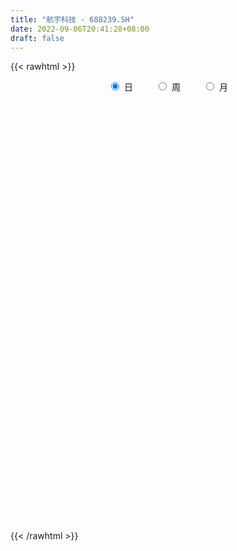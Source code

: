 ```yaml
---
title: "航宇科技 - 688239.SH"
date: 2022-09-06T20:41:28+08:00
draft: false
---
```

{{< rawhtml >}}
    <div style="text-align: center">
        <label style="padding: 1rem;"><input style="margin-right: .5rem" type="radio" name="period" value="D" checked onclick="period_change(this)">日</label>
        <label style="padding: 1rem;"><input style="margin-right: .5rem" type="radio" name="period" value="W" onclick="period_change(this)">周</label>
        <label style="padding: 1rem;"><input style="margin-right: .5rem" type="radio" name="period" value="M" onclick="period_change(this)">月</label>
    </div>
    <div id="chart" style="height: 700px;"></div> 
    <script type="text/javascript">
        const D_v = [213813.64,150764.4,100109.25,108144.24,83702.18,77844.59,66508.18,84889.92,49410.33,73809.04,59466.84,40647.54,50588.86,40719.97,82890.16,109462.05,91953.3,75910.42,60853.58,80271.23,59455.98,43164.04,48890.62,68662.58,50873.63,37056.74,56876.5,35365.14,23236.65,30336.17,29830.43,33379.44,33514.57,38963.7,31072.68,46666.09,48815.71,25739.93,54346.76,31798.15,37716.91,24187.17,28831.17,18415.37,21918.4,18574.52,20939.65,31475.96,40368.03,28856.61,32008.1,20261.57,21372.82,23424.08,24514.43,16641.14,16700.03,14015.81,13739.81,12977.21,11029.11,7751.31,9557.69,16608.38,13678.14,10137.88,22504.4,10770.61,16018.11,8892.22,15636.01,10891.5,21052.98,23162.22,40087.6,20070.44,22065.41,33155.48,20861.14,23559.13,16338.25,14380.92,19859.39,12015.52,15654.81,12573.53,30042.79,26295.26,39916.33,21675.48,22942.32,27197.21,21717.95,19286.84,14118.14,16101.74,13959.33,10889.96,13795.22,19660.64,11351.74,9161.56,9879.26,19138.87,22598.37,9723.78,9631.95,14580.3,8721.64,8115.4,5170.09,11924.37,9549.78,10508.34,13399.93,6226.66,6049.96,11910.7,15290.75,8805.4,6123.71,15185.38,10366.45,11609.38,30930.4,11344.7,6254.58,7110.25,13408.1,8162.14,7263.58,8814.61,3860.38,3310.23,5550.7,7691.1,12795.06,3087.18,7354.81,5384.82,9339.03,11512.46,6480.0,7137.94,7391.51,5734.94,5546.51,4458.02,6201.36,3671.13,4985.66,5094.34,3223.34,4944.13,8763.62,11060.61,6367.32,6355.91,13166.94,6156.34,8903.18,10960.34,17880.05,16324.55,9239.88,6444.75,5986.19,12544.04,7473.1,20019.78,14904.92,8016.53,10825.39,5720.75,15563.25,17079.95,9964.99,10812.59,9820.05,6349.11,9312.61,4359.8,6520.66,3431.47,4230.8,5780.13,6566.22,6308.0,3923.84,5894.98,5922.6,2878.86,3537.41,7168.55,5993.0,9496.0,11274.2,10589.29,7204.72,13893.54,15859.11,19265.88,7834.02,10443.12,5886.87,6822.34,4483.75,8233.06,8038.1,10088.2,13530.25,9496.76,9173.19,11623.82,6825.92,13868.4,7128.17,8019.27,7291.28,13872.75,9652.09,13509.4,7924.47,16154.65,5300.47,25337.79,19172.4,16220.14,11300.4,11073.37,9465.93,13977.7,9110.05,6317.03,20602.77,23996.07,21295.96,12227.15,12704.47,11567.24,7253.57,12458.88,89947.84,40715.19,45614.2,20442.46,20005.75,16130.2,18060.93,20139.26,19947.68,12368.18,24188.01,33666.55,20714.29,24555.86,17877.03,17946.86,14785.28,118473.83,47255.71,45844.23,40911.61,52607.12,23561.94,27610.05,43752.52,38285.5,29498.2,19946.94,28378.76,24823.9,28339.14,26966.36,39138.41,22098.62,24401.58,15363.1,26810.44,18147.05,14174.73,17930.2,17516.02,17415.49,17430.93,8812.75,9978.3,13454.48]
const D_histogram = [0.0,0.119977208,0.1579812631,0.5155871609,0.7849195177,0.9121782848,1.1554270984,0.8254727507,0.5524360278,0.3842876364,0.4046917612,0.3077123085,0.1517524142,-0.0722742522,0.3277139537,0.7524922388,1.1369169716,1.2518581427,1.3989737081,0.9803578243,0.8701445821,0.5658241864,0.4729546801,0.6912693073,0.7878360848,0.6467970945,0.4099757988,0.1386400417,-0.1359535946,-0.316198079,-0.3920372346,-0.5386050438,-0.830359668,-0.7447368747,-0.7502042184,-0.4221190482,-0.1705168376,-0.0453856194,0.3648005154,0.4475815687,0.5444299879,0.4957207592,0.1402223301,-0.1033462723,-0.3499094584,-0.5246382233,-0.500397494,-0.747246288,-0.9745049974,-1.2417210205,-1.5375651273,-1.5949379941,-1.5000280006,-1.5901097229,-1.7271674736,-1.5921771607,-1.3941427055,-1.3399339155,-1.3411984615,-1.1552148808,-1.0900043431,-0.8787024661,-0.7610441728,-0.5176128473,-0.4564578153,-0.3713166605,-0.1043652405,0.0892011208,0.2723694911,0.3558348653,0.3748128038,0.402576269,0.2758437429,0.356957614,0.6743226135,0.8190958015,0.7785889273,1.0166941376,1.2008397109,1.1983753969,1.1975990254,1.2456077063,1.1746103064,1.2202434653,1.2048933706,1.0466321971,0.6694145063,0.60716787,0.7206056662,0.5970600867,0.5419682052,0.6309900831,0.5578986633,0.6474101998,0.4906075197,0.2388520067,-0.0138163366,-0.2040022641,-0.197809974,-0.1437102262,-0.2497153971,-0.4422869914,-0.5069824212,-0.4908096514,-0.6483175863,-0.6432983274,-0.67241506,-0.467150705,-0.2459299519,-0.1284907097,-0.0704760313,0.1209959313,0.1452106905,0.0949003647,-0.0526684483,-0.1135804701,-0.2022413817,-0.0747188229,0.0732986745,-0.0756219318,-0.1537896779,-0.0465929013,-0.1171823109,-0.4164907233,-0.6919065809,-0.9018707601,-1.0054183958,-0.9464781376,-1.0227515021,-0.9106868777,-0.754574054,-0.5147752269,-0.3239039142,-0.2501863399,-0.2576598673,-0.2869635988,-0.3775376588,-0.4421939966,-0.4396214718,-0.3780896523,-0.5321323881,-0.5905577732,-0.5795378864,-0.6410341699,-0.4408016742,-0.2334332958,-0.1921131719,-0.1225799875,0.1131569769,0.2336823909,0.3223697576,0.2982875695,0.2698383732,0.1693289282,0.3029524061,0.4371462804,0.5094216444,0.6017554805,0.6564155756,0.632685069,0.4090131402,0.2858803572,0.0809571211,-0.2208324337,-0.5453142856,-0.5811396929,-0.5502627722,-0.3554126692,-0.3709637389,-0.478438875,-0.2794268346,-0.249745567,-0.236563185,-0.2459992079,-0.042642145,0.2273668341,0.2966503515,0.418333474,0.3734361888,0.3890052039,0.2416594384,0.1806173276,0.0360580802,-0.1303778806,-0.2517259581,-0.4221181389,-0.441048189,-0.4715371557,-0.4019370483,-0.3246659893,-0.1431511849,-0.0216356041,-0.0193519531,-0.0925143483,-0.169989936,-0.4371731009,-0.5823441812,-0.3485418088,-0.1892493243,-0.0271413344,0.2961357075,0.6326092888,0.87467272,1.1290326232,1.1984175279,1.2201616464,1.1194180326,1.0671611623,0.9881660613,0.8547338272,0.7081824955,0.5684112123,0.4012686281,0.205034085,0.1056840357,0.1722202609,0.0867705534,0.1196625923,0.208777539,0.2105600146,0.3676291306,0.4215041893,0.3265040427,0.1456185807,-0.0167682253,-0.1360352703,-0.2612804085,-0.4737325143,-0.6501317088,-0.6630166838,-0.6707830686,-0.6338382916,-0.6880623398,-0.73694442,-0.4751022301,-0.1147485732,-0.0673812004,-0.01302419,-0.1338809384,-0.1179632082,-0.1821712056,-0.0764774822,-0.1262059921,-0.1664328552,0.0838578967,0.0906655693,-0.0180483282,-0.0798333683,-0.0921908868,-0.0280379045,0.0826858062,0.0902473952,0.1391223805,0.2990809827,0.4028113588,0.507062824,0.5494987974,0.4724936622,0.4671747253,1.0835512082,1.3113374463,1.426775563,1.5818317182,1.7136100097,1.5781155417,1.6168393036,1.7475574299,1.8817043331,1.8777676592,1.6230270928,1.0535399405,0.5375897762,0.2175870437,-0.2268874391,-0.317128146,-0.5564128351,-0.32072803,-0.2635581232,-0.4361841063,-0.6272882388,-0.7464124461,-0.5476318131,-0.3227782266,-0.7531469583,-0.924084373,-1.093017783,-1.2295646687,-1.0327179654]
const D_fast = [0.0,0.14997151,0.2274708809,0.7139735689,1.1795358052,1.5348391435,2.0669447317,1.9433585717,1.8084308557,1.7363543734,1.8579314385,1.8378800629,1.7198582721,1.4777630427,1.9596797371,2.5725810818,3.2412350575,3.6691407644,4.1659997567,3.992473329,4.0997962323,3.9369318832,3.962301047,4.353433001,4.6469587997,4.667619083,4.533291737,4.2966159904,3.9880339553,3.7287399512,3.554891487,3.2736724168,2.7743278757,2.6737664502,2.480748052,2.7033034602,2.9122764613,3.0260612746,3.5274475383,3.7221239838,3.9550799,4.0303008611,3.7098580145,3.440452844,3.1064122933,2.8005239725,2.6996653284,2.2660049624,1.7951200037,1.2174737255,0.5372383368,0.0811309715,-0.1989660352,-0.6865751881,-1.2554248073,-1.5184787846,-1.6689800057,-1.9497546946,-2.286318856,-2.3891389955,-2.5964295436,-2.6048032831,-2.677406033,-2.5633779193,-2.6163373411,-2.6240253515,-2.3831652416,-2.1672986001,-1.916037857,-1.7436137665,-1.630932627,-1.5025250946,-1.560296685,-1.3899434104,-0.9039977575,-0.5544506191,-0.4003102615,0.0919684833,0.5763239843,0.8734535195,1.1720769044,1.5314875119,1.7541426885,2.1048367137,2.3907099617,2.4941068374,2.2842427732,2.3737881044,2.6673773171,2.6930967594,2.7734969291,3.0202663279,3.0866495739,3.3380136603,3.3038628602,3.1118203488,2.8556979214,2.6145114279,2.5712512244,2.5894234157,2.4209893956,2.1178460534,1.9264050183,1.8198753752,1.5002880437,1.3444827208,1.1472622232,1.2357389019,1.3954771671,1.4807937318,1.5211894025,1.7429103478,1.8034277796,1.776842545,1.6161066199,1.5267994806,1.3875782236,1.4964210766,1.6627632427,1.4949371535,1.3783219878,1.4738705391,1.3739855518,0.9705544585,0.5221619557,0.0867300866,-0.2681721481,-0.4458514243,-0.7778126644,-0.8934197594,-0.9259504491,-0.8148454289,-0.7049500947,-0.6937791053,-0.7656675996,-0.8667122307,-1.0516707055,-1.2268755424,-1.3342083856,-1.3671989791,-1.6542748119,-1.8603396403,-1.9942042251,-2.2159590511,-2.125926974,-1.9769169195,-1.9836250886,-1.944736901,-1.6807106925,-1.5017646808,-1.3324848746,-1.2819951704,-1.2429847734,-1.3011619863,-1.0918004069,-0.8483199625,-0.6486891874,-0.4059164811,-0.1871524921,-0.0527117316,-0.1741303752,-0.225793069,-0.4104770248,-0.767474688,-1.2282851113,-1.4093954418,-1.5160842142,-1.4100872784,-1.5183792828,-1.7454641378,-1.616308806,-1.6490639301,-1.6950223443,-1.7659581692,-1.5732616427,-1.246410955,-1.1029648497,-0.8766983587,-0.8282365967,-0.7154162807,-0.8023471866,-0.8182349654,-0.9537796928,-1.1528101238,-1.3370896908,-1.6130114063,-1.7422035036,-1.8905767593,-1.9214609139,-1.9253563523,-1.7796293442,-1.6635226643,-1.6660770016,-1.7623679838,-1.8823410556,-2.2588174957,-2.5495746212,-2.4029077011,-2.2909275477,-2.1356048914,-1.7382939226,-1.2436680191,-0.7829364079,-0.2463183489,0.1226709378,0.4494554679,0.6285663623,0.8430997825,1.0111461968,1.0913974195,1.1218917117,1.1242232316,1.0573978044,0.9124217825,0.8394927422,0.9490840326,0.8853269635,0.9481346505,1.0894439819,1.1438664611,1.3928428598,1.5520939658,1.5387198299,1.3942390131,1.2276601507,1.0743842882,0.8838190479,0.5529338135,0.2140016918,0.0353625459,-0.1400996061,-0.2616144019,-0.4878540352,-0.7209722203,-0.577905588,-0.2462390744,-0.2157170017,-0.1646160387,-0.3189430217,-0.3325160936,-0.4422668925,-0.3556925395,-0.4369725474,-0.5188076243,-0.2475523983,-0.2180783334,-0.331304313,-0.4130476951,-0.4484529353,-0.3913094291,-0.2599142669,-0.2297908291,-0.1461352487,0.0885935992,0.293026815,0.5240439862,0.703854659,0.7449729393,0.8564476838,1.7437119687,2.2993325683,2.7714645758,3.3219786606,3.8821594545,4.1411938719,4.5841274597,5.1517349434,5.7563079299,6.2218131708,6.3728293776,6.0667272105,5.6851744903,5.4195685187,4.9183721761,4.7488494327,4.3704615348,4.5259643324,4.5172447085,4.2355726987,3.8876465065,3.5819191877,3.6437918675,3.7879508973,3.1692954261,2.7673369181,2.3251490624,1.8812110095,1.8198782215]
const D_slow = [0.0,0.029994302,0.0694896178,0.198386408,0.3946162874,0.6226608586,0.9115176333,1.1178858209,1.2559948279,1.352066737,1.4532396773,1.5301677544,1.568105858,1.5500372949,1.6319657833,1.820088843,2.1043180859,2.4172826216,2.7670260486,3.0121155047,3.2296516502,3.3711076968,3.4893463669,3.6621636937,3.8591227149,4.0208219885,4.1233159382,4.1579759486,4.12398755,4.0449380302,3.9469287216,3.8122774606,3.6046875436,3.418503325,3.2309522704,3.1254225083,3.0827932989,3.0714468941,3.1626470229,3.2745424151,3.4106499121,3.5345801019,3.5696356844,3.5437991163,3.4563217517,3.3251621959,3.2000628224,3.0132512504,2.769625001,2.4591947459,2.0748034641,1.6760689656,1.3010619654,0.9035345347,0.4717426663,0.0736983761,-0.2748373002,-0.6098207791,-0.9451203945,-1.2339241147,-1.5064252005,-1.726100817,-1.9163618602,-2.045765072,-2.1598795258,-2.252708691,-2.2788000011,-2.2564997209,-2.1884073481,-2.0994486318,-2.0057454308,-1.9051013636,-1.8361404279,-1.7469010244,-1.578320371,-1.3735464206,-1.1788991888,-0.9247256544,-0.6245157266,-0.3249218774,-0.0255221211,0.2858798055,0.5795323821,0.8845932484,1.1858165911,1.4474746404,1.6148282669,1.7666202344,1.946771651,2.0960366726,2.2315287239,2.3892762447,2.5287509106,2.6906034605,2.8132553404,2.8729683421,2.869514258,2.818513692,2.7690611984,2.7331336419,2.6707047926,2.5601330448,2.4333874395,2.3106850266,2.14860563,1.9877810482,1.8196772832,1.7028896069,1.641407119,1.6092844415,1.5916654337,1.6219144165,1.6582170892,1.6819421803,1.6687750682,1.6403799507,1.5898196053,1.5711398996,1.5894645682,1.5705590852,1.5321116658,1.5204634404,1.4911678627,1.3870451819,1.2140685366,0.9886008466,0.7372462477,0.5006267133,0.2449388377,0.0172671183,-0.1713763952,-0.3000702019,-0.3810461805,-0.4435927654,-0.5080077323,-0.579748632,-0.6741330467,-0.7846815458,-0.8945869138,-0.9891093268,-1.1221424239,-1.2697818672,-1.4146663387,-1.5749248812,-1.6851252998,-1.7434836237,-1.7915119167,-1.8221569136,-1.7938676693,-1.7354470716,-1.6548546322,-1.5802827399,-1.5128231466,-1.4704909145,-1.394752813,-1.2854662429,-1.1581108318,-1.0076719617,-0.8435680677,-0.6853968005,-0.5831435155,-0.5116734262,-0.4914341459,-0.5466422543,-0.6829708257,-0.8282557489,-0.965821442,-1.0546746093,-1.147415544,-1.2670252627,-1.3368819714,-1.3993183631,-1.4584591594,-1.5199589614,-1.5306194976,-1.4737777891,-1.3996152012,-1.2950318327,-1.2016727855,-1.1044214846,-1.044006625,-0.9988522931,-0.989837773,-1.0224322432,-1.0853637327,-1.1908932674,-1.3011553146,-1.4190396036,-1.5195238657,-1.600690363,-1.6364781592,-1.6418870602,-1.6467250485,-1.6698536356,-1.7123511196,-1.8216443948,-1.9672304401,-2.0543658923,-2.1016782234,-2.108463557,-2.0344296301,-1.8762773079,-1.6576091279,-1.3753509721,-1.0757465901,-0.7707061785,-0.4908516704,-0.2240613798,0.0229801355,0.2366635923,0.4137092162,0.5558120193,0.6561291763,0.7073876976,0.7338087065,0.7768637717,0.7985564101,0.8284720582,0.8806664429,0.9333064466,1.0252137292,1.1305897765,1.2122157872,1.2486204324,1.244428376,1.2104195585,1.1450994564,1.0266663278,0.8641334006,0.6983792296,0.5306834625,0.3722238896,0.2002083047,0.0159721997,-0.1028033579,-0.1314905012,-0.1483358013,-0.1515918488,-0.1850620834,-0.2145528854,-0.2600956868,-0.2792150574,-0.3107665554,-0.3523747692,-0.331410295,-0.3087439027,-0.3132559847,-0.3332143268,-0.3562620485,-0.3632715246,-0.3426000731,-0.3200382243,-0.2852576292,-0.2104873835,-0.1097845438,0.0169811622,0.1543558616,0.2724792771,0.3892729585,0.6601607605,0.9879951221,1.3446890128,1.7401469424,2.1685494448,2.5630783302,2.9672881561,3.4041775136,3.8746035969,4.3440455116,4.7498022848,5.01318727,5.147584714,5.201981475,5.1452596152,5.0659775787,4.9268743699,4.8466923624,4.7808028316,4.671756805,4.5149347453,4.3283316338,4.1914236806,4.1107291239,3.9224423843,3.6914212911,3.4181668453,3.1107756782,2.8525961868]
const D_data = [['2021-07-05', 37.71, 39.12, 35.6, 42.3],['2021-07-06', 38.12, 41.0, 36.12, 43.0],['2021-07-07', 40.89, 40.52, 38.0, 41.78],['2021-07-08', 41.05, 45.89, 39.51, 50.4],['2021-07-09', 46.0, 47.05, 44.5, 48.9],['2021-07-12', 46.99, 47.1, 46.09, 50.58],['2021-07-13', 46.58, 50.5, 46.05, 50.5],['2021-07-14', 50.48, 44.02, 43.7, 50.93],['2021-07-15', 44.0, 43.82, 42.5, 46.24],['2021-07-16', 43.58, 44.5, 40.62, 47.48],['2021-07-19', 44.58, 46.98, 43.91, 47.88],['2021-07-20', 45.5, 45.8, 44.51, 46.93],['2021-07-21', 46.0, 44.78, 43.62, 46.46],['2021-07-22', 44.49, 43.15, 42.2, 44.49],['2021-07-23', 43.6, 51.78, 43.16, 51.78],['2021-07-26', 53.88, 55.01, 51.31, 60.01],['2021-07-27', 56.81, 57.74, 54.9, 63.5],['2021-07-28', 57.58, 57.0, 53.51, 61.0],['2021-07-29', 58.0, 59.55, 55.99, 60.5],['2021-07-30', 57.9, 53.09, 51.8, 59.38],['2021-08-02', 53.61, 56.71, 52.1, 57.99],['2021-08-03', 55.0, 54.2, 51.0, 56.21],['2021-08-04', 53.8, 56.68, 53.36, 58.64],['2021-08-05', 57.8, 61.9, 56.61, 65.97],['2021-08-06', 62.0, 62.36, 58.5, 63.15],['2021-08-09', 60.3, 60.4, 58.9, 63.27],['2021-08-10', 59.5, 59.18, 58.62, 64.82],['2021-08-11', 60.0, 58.18, 56.55, 60.0],['2021-08-12', 58.42, 57.25, 55.7, 58.6],['2021-08-13', 57.25, 57.6, 56.57, 60.99],['2021-08-16', 56.59, 58.5, 55.41, 59.98],['2021-08-17', 57.88, 57.19, 56.28, 60.45],['2021-08-18', 56.88, 54.16, 53.36, 57.14],['2021-08-19', 54.0, 58.2, 53.53, 58.6],['2021-08-20', 57.91, 57.15, 56.13, 59.65],['2021-08-23', 57.89, 62.19, 57.89, 62.8],['2021-08-24', 60.33, 63.01, 59.0, 64.78],['2021-08-25', 62.62, 62.8, 61.0, 63.8],['2021-08-26', 61.94, 68.4, 61.81, 72.18],['2021-08-27', 66.7, 66.42, 65.58, 70.68],['2021-08-30', 66.35, 67.96, 66.0, 71.9],['2021-08-31', 67.0, 67.18, 64.89, 69.5],['2021-09-01', 66.8, 63.0, 61.3, 68.48],['2021-09-02', 62.0, 63.3, 61.64, 64.9],['2021-09-03', 64.0, 62.25, 61.15, 67.5],['2021-09-06', 61.31, 62.14, 60.23, 63.1],['2021-09-07', 61.88, 64.28, 61.4, 65.93],['2021-09-08', 64.0, 60.22, 59.4, 64.99],['2021-09-09', 60.22, 58.9, 56.77, 61.99],['2021-09-10', 58.36, 56.54, 55.88, 58.36],['2021-09-13', 55.88, 53.86, 53.13, 56.47],['2021-09-14', 54.46, 54.9, 53.97, 55.86],['2021-09-15', 54.31, 55.88, 53.0, 57.99],['2021-09-16', 55.89, 52.49, 51.51, 57.67],['2021-09-17', 51.58, 50.05, 48.28, 53.49],['2021-09-22', 49.0, 52.16, 48.89, 52.58],['2021-09-23', 53.89, 52.64, 52.0, 54.7],['2021-09-24', 52.58, 50.36, 50.2, 52.98],['2021-09-27', 51.6, 48.62, 47.6, 51.6],['2021-09-28', 48.18, 50.31, 48.18, 50.88],['2021-09-29', 50.3, 48.38, 47.94, 50.69],['2021-09-30', 48.43, 49.94, 48.43, 50.0],['2021-10-08', 50.6, 48.74, 48.2, 50.61],['2021-10-11', 48.9, 50.5, 48.78, 52.75],['2021-10-12', 50.0, 48.35, 47.45, 50.36],['2021-10-13', 48.4, 48.4, 47.0, 49.2],['2021-10-14', 48.5, 51.12, 48.49, 52.5],['2021-10-15', 50.5, 51.12, 50.5, 52.19],['2021-10-18', 51.12, 51.84, 50.32, 52.8],['2021-10-19', 51.2, 51.26, 50.6, 51.71],['2021-10-20', 50.75, 50.73, 50.68, 52.54],['2021-10-21', 50.52, 51.0, 50.02, 51.68],['2021-10-22', 50.56, 48.8, 48.66, 51.36],['2021-10-25', 49.26, 51.28, 48.06, 51.35],['2021-10-26', 52.25, 55.5, 52.18, 56.14],['2021-10-27', 55.4, 54.98, 53.6, 57.03],['2021-10-28', 55.35, 53.4, 51.58, 55.5],['2021-10-29', 53.5, 58.0, 52.01, 58.67],['2021-11-01', 57.25, 59.25, 57.25, 59.98],['2021-11-02', 59.6, 58.3, 57.7, 61.0],['2021-11-03', 57.93, 59.25, 57.15, 59.5],['2021-11-04', 59.25, 60.99, 59.25, 61.66],['2021-11-05', 60.91, 60.47, 60.1, 63.88],['2021-11-08', 59.69, 62.93, 58.0, 63.04],['2021-11-09', 62.42, 63.37, 62.28, 65.0],['2021-11-10', 63.48, 62.2, 61.94, 65.0],['2021-11-11', 62.7, 58.91, 58.44, 62.7],['2021-11-12', 59.23, 62.42, 58.16, 63.99],['2021-11-15', 62.0, 65.56, 61.77, 66.75],['2021-11-16', 65.43, 63.38, 61.8, 66.4],['2021-11-17', 63.0, 64.52, 60.0, 64.97],['2021-11-18', 63.88, 67.22, 61.67, 67.51],['2021-11-19', 66.37, 66.06, 65.71, 69.9],['2021-11-22', 64.26, 69.0, 64.06, 69.77],['2021-11-23', 69.0, 66.58, 65.8, 69.0],['2021-11-24', 67.3, 64.98, 64.08, 67.8],['2021-11-25', 66.0, 64.1, 63.11, 66.2],['2021-11-26', 63.84, 64.0, 63.58, 66.48],['2021-11-29', 62.76, 66.2, 62.5, 67.44],['2021-11-30', 65.53, 67.22, 65.53, 70.57],['2021-12-01', 67.22, 65.3, 65.04, 68.0],['2021-12-02', 65.7, 63.5, 63.0, 65.99],['2021-12-03', 63.3, 64.38, 63.23, 66.38],['2021-12-06', 64.0, 65.2, 61.35, 66.66],['2021-12-07', 65.1, 62.5, 61.0, 65.46],['2021-12-08', 63.0, 63.9, 61.88, 64.8],['2021-12-09', 64.09, 63.15, 61.62, 64.39],['2021-12-10', 64.0, 66.36, 62.28, 66.99],['2021-12-13', 66.36, 67.67, 65.25, 67.88],['2021-12-14', 67.69, 67.37, 66.06, 68.2],['2021-12-15', 66.2, 67.25, 66.2, 68.48],['2021-12-16', 67.8, 69.85, 67.72, 72.5],['2021-12-17', 68.51, 68.68, 67.3, 69.55],['2021-12-20', 67.67, 68.01, 64.81, 68.78],['2021-12-21', 67.39, 66.51, 63.21, 68.1],['2021-12-22', 67.24, 67.2, 64.36, 67.49],['2021-12-23', 67.11, 66.55, 65.58, 68.31],['2021-12-24', 66.49, 69.48, 66.01, 70.26],['2021-12-27', 68.68, 70.71, 67.78, 73.4],['2021-12-28', 71.17, 67.21, 67.04, 71.17],['2021-12-29', 67.0, 67.61, 66.53, 69.3],['2021-12-30', 67.28, 70.15, 66.99, 71.3],['2021-12-31', 71.27, 68.17, 67.25, 71.7],['2022-01-04', 66.93, 64.29, 64.29, 68.38],['2022-01-05', 64.58, 62.77, 58.88, 64.59],['2022-01-06', 62.3, 61.79, 60.51, 63.19],['2022-01-07', 61.79, 61.63, 61.02, 62.8],['2022-01-10', 61.63, 62.85, 60.2, 63.5],['2022-01-11', 62.8, 60.37, 60.37, 64.0],['2022-01-12', 60.61, 62.07, 60.61, 62.53],['2022-01-13', 62.01, 62.67, 61.42, 63.93],['2022-01-14', 62.41, 64.25, 62.06, 65.36],['2022-01-17', 64.23, 64.42, 63.65, 65.46],['2022-01-18', 65.07, 63.38, 63.03, 65.07],['2022-01-19', 63.13, 62.27, 61.7, 63.77],['2022-01-20', 61.88, 61.6, 59.97, 62.49],['2022-01-21', 60.83, 60.15, 56.8, 60.9],['2022-01-24', 58.56, 59.62, 58.33, 60.21],['2022-01-25', 60.0, 59.82, 59.12, 62.22],['2022-01-26', 59.67, 60.27, 58.9, 61.34],['2022-01-27', 60.27, 56.8, 56.5, 60.31],['2022-01-28', 57.5, 56.8, 54.13, 57.5],['2022-02-07', 57.74, 56.88, 56.5, 58.8],['2022-02-08', 56.99, 55.13, 54.63, 57.57],['2022-02-09', 55.39, 58.12, 54.89, 58.27],['2022-02-10', 58.3, 58.8, 57.35, 59.49],['2022-02-11', 58.13, 56.97, 56.94, 58.79],['2022-02-14', 56.8, 57.24, 55.77, 58.3],['2022-02-15', 56.55, 59.89, 56.03, 60.05],['2022-02-16', 59.0, 59.3, 58.86, 60.36],['2022-02-17', 58.5, 59.45, 58.5, 60.86],['2022-02-18', 59.39, 58.23, 57.96, 60.3],['2022-02-21', 57.76, 58.04, 57.39, 59.02],['2022-02-22', 58.1, 56.75, 55.48, 58.83],['2022-02-23', 56.75, 59.76, 56.58, 60.45],['2022-02-24', 59.76, 60.6, 58.63, 61.58],['2022-02-25', 60.7, 60.59, 59.3, 61.85],['2022-02-28', 61.14, 61.58, 60.91, 63.27],['2022-03-01', 61.82, 61.88, 61.02, 63.0],['2022-03-02', 61.55, 61.39, 61.1, 62.31],['2022-03-03', 61.71, 58.54, 58.4, 61.74],['2022-03-04', 58.55, 59.06, 58.02, 61.41],['2022-03-07', 59.08, 57.22, 56.13, 59.9],['2022-03-08', 57.3, 54.5, 54.0, 57.9],['2022-03-09', 54.1, 52.12, 51.07, 55.35],['2022-03-10', 53.5, 54.2, 53.08, 55.5],['2022-03-11', 54.0, 54.44, 52.73, 54.95],['2022-03-14', 54.48, 56.6, 53.31, 57.5],['2022-03-15', 56.6, 54.0, 53.68, 56.89],['2022-03-16', 54.0, 52.0, 50.15, 55.55],['2022-03-17', 52.85, 55.6, 52.0, 57.04],['2022-03-18', 56.0, 53.69, 53.03, 56.0],['2022-03-21', 53.83, 53.2, 52.84, 56.33],['2022-03-22', 52.93, 52.52, 52.09, 53.9],['2022-03-23', 53.06, 55.38, 51.33, 55.96],['2022-03-24', 55.61, 57.36, 54.13, 58.2],['2022-03-25', 57.28, 55.77, 55.3, 58.5],['2022-03-28', 55.55, 57.04, 55.01, 57.62],['2022-03-29', 58.5, 55.3, 55.03, 58.5],['2022-03-30', 55.1, 56.12, 55.1, 57.33],['2022-03-31', 55.55, 53.82, 53.66, 55.93],['2022-04-01', 53.55, 54.36, 52.78, 54.84],['2022-04-06', 53.55, 52.7, 52.05, 54.07],['2022-04-07', 52.15, 51.4, 51.4, 53.64],['2022-04-08', 51.5, 50.88, 49.73, 51.9],['2022-04-11', 51.46, 49.04, 49.04, 51.79],['2022-04-12', 48.89, 49.9, 47.99, 50.47],['2022-04-13', 49.49, 49.06, 48.66, 51.0],['2022-04-14', 49.12, 49.86, 48.37, 50.48],['2022-04-15', 49.8, 49.84, 48.12, 50.45],['2022-04-18', 49.05, 51.43, 48.51, 51.86],['2022-04-19', 51.2, 51.2, 50.58, 52.16],['2022-04-20', 51.69, 49.79, 49.44, 51.69],['2022-04-21', 49.07, 48.37, 48.02, 49.88],['2022-04-22', 48.88, 47.56, 46.9, 48.88],['2022-04-25', 46.56, 43.75, 43.01, 46.72],['2022-04-26', 44.54, 43.48, 42.48, 45.22],['2022-04-27', 40.0, 47.81, 40.0, 48.0],['2022-04-28', 46.67, 47.43, 46.03, 49.88],['2022-04-29', 47.5, 47.95, 47.2, 49.58],['2022-05-05', 48.81, 51.1, 47.0, 51.37],['2022-05-06', 49.5, 53.15, 49.2, 53.5],['2022-05-09', 53.49, 53.89, 52.22, 54.03],['2022-05-10', 53.0, 55.98, 52.1, 56.8],['2022-05-11', 56.02, 55.3, 54.51, 57.28],['2022-05-12', 55.3, 55.79, 54.2, 57.29],['2022-05-13', 55.1, 54.89, 54.82, 56.96],['2022-05-16', 55.97, 55.91, 54.05, 57.76],['2022-05-17', 55.08, 56.03, 54.79, 56.99],['2022-05-18', 57.1, 55.53, 55.36, 57.1],['2022-05-19', 54.55, 55.28, 54.12, 56.05],['2022-05-20', 55.25, 55.17, 54.3, 56.56],['2022-05-23', 55.05, 54.47, 52.67, 55.28],['2022-05-24', 54.6, 53.46, 53.1, 57.57],['2022-05-25', 53.47, 54.1, 52.66, 54.5],['2022-05-26', 54.0, 56.31, 53.12, 57.05],['2022-05-27', 57.54, 54.57, 54.3, 57.54],['2022-05-30', 54.61, 56.11, 54.2, 56.77],['2022-05-31', 55.48, 57.4, 55.11, 57.94],['2022-06-01', 56.5, 56.85, 55.8, 58.45],['2022-06-02', 57.29, 59.6, 56.55, 59.68],['2022-06-06', 61.4, 59.35, 59.0, 62.03],['2022-06-07', 58.75, 57.84, 57.51, 60.2],['2022-06-08', 58.19, 56.38, 55.11, 58.96],['2022-06-09', 55.59, 55.91, 55.01, 56.49],['2022-06-10', 55.5, 55.8, 54.92, 58.25],['2022-06-13', 55.0, 55.07, 53.81, 56.24],['2022-06-14', 54.09, 52.92, 51.2, 54.49],['2022-06-15', 52.5, 52.0, 51.51, 53.2],['2022-06-16', 51.65, 53.12, 50.97, 53.99],['2022-06-17', 51.83, 52.68, 51.37, 53.5],['2022-06-20', 52.76, 52.86, 52.02, 53.68],['2022-06-21', 52.98, 51.18, 51.01, 53.05],['2022-06-22', 51.12, 50.41, 50.19, 52.25],['2022-06-23', 50.05, 54.39, 50.05, 54.95],['2022-06-24', 55.8, 57.06, 54.57, 58.25],['2022-06-27', 57.98, 54.15, 54.1, 57.98],['2022-06-28', 54.1, 54.46, 53.99, 55.92],['2022-06-29', 54.14, 52.0, 52.0, 54.39],['2022-06-30', 52.27, 53.3, 51.47, 53.84],['2022-07-01', 53.43, 52.01, 51.58, 54.45],['2022-07-04', 52.01, 54.11, 51.01, 54.95],['2022-07-05', 53.9, 52.19, 51.57, 53.9],['2022-07-06', 51.71, 51.9, 50.51, 52.74],['2022-07-07', 52.05, 56.03, 51.8, 56.5],['2022-07-08', 56.71, 53.7, 53.41, 56.71],['2022-07-11', 53.87, 51.96, 51.0, 54.25],['2022-07-12', 52.0, 52.0, 51.2, 52.5],['2022-07-13', 52.2, 52.3, 51.02, 52.7],['2022-07-14', 52.24, 53.3, 51.47, 55.33],['2022-07-15', 54.05, 54.33, 53.51, 55.68],['2022-07-18', 54.9, 53.38, 53.05, 55.5],['2022-07-19', 53.33, 54.1, 53.05, 54.97],['2022-07-20', 54.15, 56.2, 54.11, 56.9],['2022-07-21', 55.87, 56.47, 54.9, 57.34],['2022-07-22', 56.53, 57.4, 56.0, 59.0],['2022-07-25', 58.22, 57.46, 56.16, 59.48],['2022-07-26', 57.47, 56.31, 55.68, 57.52],['2022-07-27', 56.51, 57.41, 56.07, 58.3],['2022-07-28', 60.0, 67.56, 60.0, 68.82],['2022-07-29', 68.0, 66.06, 64.56, 68.6],['2022-08-01', 65.9, 66.85, 64.63, 67.36],['2022-08-02', 67.0, 69.51, 65.09, 71.2],['2022-08-03', 68.21, 71.6, 66.16, 73.4],['2022-08-04', 70.82, 69.9, 68.01, 70.82],['2022-08-05', 69.5, 73.5, 68.8, 73.5],['2022-08-08', 72.37, 76.92, 71.99, 77.76],['2022-08-09', 76.0, 79.66, 75.86, 79.88],['2022-08-10', 79.01, 80.38, 78.2, 84.0],['2022-08-11', 80.25, 78.59, 77.45, 80.35],['2022-08-12', 78.79, 74.18, 74.15, 78.79],['2022-08-15', 73.62, 73.27, 72.6, 75.68],['2022-08-16', 73.16, 74.5, 71.8, 74.99],['2022-08-17', 74.5, 71.6, 71.0, 75.69],['2022-08-18', 71.78, 75.1, 70.1, 76.76],['2022-08-19', 74.94, 72.7, 71.48, 75.99],['2022-08-22', 71.9, 78.99, 71.7, 80.98],['2022-08-23', 78.55, 78.0, 76.58, 79.6],['2022-08-24', 77.22, 75.2, 74.28, 78.85],['2022-08-25', 75.5, 74.21, 73.24, 77.08],['2022-08-26', 74.68, 74.35, 72.01, 75.94],['2022-08-29', 73.47, 78.64, 72.21, 79.6],['2022-08-30', 79.33, 80.36, 75.58, 81.4],['2022-08-31', 78.2, 71.73, 71.17, 79.45],['2022-09-01', 70.79, 73.22, 70.18, 73.8],['2022-09-02', 72.5, 72.02, 71.59, 75.62],['2022-09-05', 71.0, 71.13, 70.0, 73.97],['2022-09-06', 71.61, 74.99, 70.45, 75.74]]
const W_v = [656533.71,352462.06,274313.37,418450.58,271046.85,182871.2,166760.82,207366.64,131069.02,140214.77,121581.0,47356.98,45497.44,9557.69,73699.41,72490.82,138541.15,94998.83,96581.91,133449.29,74356.01,63848.42,75673.27,43481.28,48095.59,55771.69,60139.06,44758.68,33207.47,36678.3,32290.9,24410.51,34359.02,45542.71,55875.42,62958.37,59154.33,40654.16,14182.93,28473.17,25500.42,52457.75,35124.99,35470.1,49386.37,48619.5,38835.39,68226.78,67232.24,74003.62,65048.39,209178.57,94283.82,115492.89,216338.71,190534.95,159861.92,141366.43,98896.9,79105.39,23432.78]
const W_histogram = [0.0,-0.1627350427,0.2087601237,0.5141587855,1.2689366682,1.3675560502,1.321675399,1.8049253928,1.7326682689,1.2137895796,0.3896333743,-0.1495891731,-0.5281998375,-0.834868592,-0.8499993973,-0.9796123818,-0.4367738295,0.070590443,0.4957771756,0.9538895025,1.042689158,1.0486943613,1.1022088788,1.2018818434,1.2255188259,1.0628103624,0.4556448884,0.1852622818,-0.289134396,-0.8180122399,-1.1268105807,-1.2093501505,-1.0727924616,-1.0518730364,-1.2993292153,-1.4520901686,-1.3535764117,-1.3223713606,-1.4640785349,-1.5476831872,-1.6660940304,-1.6259228999,-1.1777927275,-0.7155781442,-0.360308619,-0.1460323279,0.3282657028,0.3764186805,0.1974860131,0.3637827771,0.1351154048,0.100702384,0.12197197,0.3324644493,1.0065067957,1.8556072223,2.334282703,2.4125235881,2.4299289683,2.1487588121,2.0285228607]
const W_fast = [0.0,-0.2034188034,0.2202663939,0.6542047521,1.7262168018,2.1667251964,2.451263395,3.385744737,3.7466546803,3.5312233859,2.8044755242,2.2278556834,1.7171950597,1.2018091573,0.9741785025,0.5996624226,1.0333075176,1.5583194009,2.1074504274,2.8040351299,3.1535070748,3.4216858684,3.7507526057,4.1508960311,4.4809127201,4.5839068472,4.0906525953,3.8665855592,3.3199052824,2.5865243785,1.9960233925,1.6111462851,1.4795058586,1.2374570247,0.665168542,0.1493850465,-0.0904952995,-0.3898830885,-0.8976098966,-1.3681353456,-1.9030696964,-2.2693792909,-2.1156973004,-1.8323772531,-1.5671848827,-1.3894166736,-0.8330522172,-0.6907945694,-0.8203557334,-0.5631132752,-0.7580017963,-0.7672392211,-0.7154766426,-0.421868051,0.5038009943,1.8168032265,2.879049383,3.560421165,4.1853087873,4.4413283342,4.8282230979]
const W_slow = [0.0,-0.0406837607,0.0115062702,0.1400459666,0.4572801337,0.7991691462,1.129587996,1.5808193442,2.0139864114,2.3174338063,2.4148421499,2.3774448566,2.2453948972,2.0366777492,1.8241778999,1.5792748044,1.4700813471,1.4877289578,1.6116732517,1.8501456274,2.1108179169,2.3729915072,2.6485437269,2.9490141877,3.2553938942,3.5210964848,3.6350077069,3.6813232774,3.6090396784,3.4045366184,3.1228339732,2.8204964356,2.5522983202,2.2893300611,1.9644977573,1.6014752151,1.2630811122,0.9324882721,0.5664686383,0.1795478416,-0.236975666,-0.643456391,-0.9379045729,-1.1167991089,-1.2068762637,-1.2433843457,-1.16131792,-1.0672132499,-1.0178417466,-0.9268960523,-0.8931172011,-0.8679416051,-0.8374486126,-0.7543325003,-0.5027058014,-0.0388039958,0.54476668,1.147897577,1.755379819,2.2925695221,2.7997002372]
const W_data = [['2021-07-09', 37.71, 47.05, 35.6, 50.4],['2021-07-16', 46.99, 44.5, 40.62, 50.93],['2021-07-23', 44.58, 51.78, 42.2, 51.78],['2021-07-30', 53.88, 53.09, 51.31, 63.5],['2021-08-06', 53.61, 62.36, 51.0, 65.97],['2021-08-13', 60.3, 57.6, 55.7, 64.82],['2021-08-20', 56.59, 57.15, 53.36, 60.45],['2021-08-27', 57.89, 66.42, 57.89, 72.18],['2021-09-03', 66.35, 62.25, 61.15, 71.9],['2021-09-10', 61.31, 56.54, 55.88, 65.93],['2021-09-17', 55.88, 50.05, 48.28, 57.99],['2021-09-24', 49.0, 50.36, 48.89, 54.7],['2021-09-30', 51.6, 49.94, 47.6, 51.6],['2021-10-08', 50.6, 48.74, 48.2, 50.61],['2021-10-15', 48.9, 51.12, 47.0, 52.75],['2021-10-22', 51.12, 48.8, 48.66, 52.8],['2021-10-29', 49.26, 58.0, 48.06, 58.67],['2021-11-05', 57.25, 60.47, 57.15, 63.88],['2021-11-12', 59.69, 62.42, 58.0, 65.0],['2021-11-19', 62.0, 66.06, 60.0, 69.9],['2021-11-26', 64.26, 64.0, 63.11, 69.77],['2021-12-03', 62.76, 64.38, 62.5, 70.57],['2021-12-10', 64.0, 66.36, 61.0, 66.99],['2021-12-17', 66.36, 68.68, 65.25, 72.5],['2021-12-24', 67.67, 69.48, 63.21, 70.26],['2021-12-31', 68.68, 68.17, 66.53, 73.4],['2022-01-07', 66.93, 61.63, 58.88, 68.38],['2022-01-14', 61.63, 64.25, 60.2, 65.36],['2022-01-21', 64.23, 60.15, 56.8, 65.46],['2022-01-28', 58.56, 56.8, 54.13, 62.22],['2022-02-11', 57.74, 56.97, 54.63, 59.49],['2022-02-18', 56.8, 58.23, 55.77, 60.86],['2022-02-25', 57.76, 60.59, 55.48, 61.85],['2022-03-04', 61.14, 59.06, 58.02, 63.27],['2022-03-11', 59.08, 54.44, 51.07, 59.9],['2022-03-18', 54.48, 53.69, 50.15, 57.5],['2022-03-25', 53.83, 55.77, 51.33, 58.5],['2022-04-01', 55.55, 54.36, 52.78, 58.5],['2022-04-08', 53.55, 50.88, 49.73, 54.07],['2022-04-15', 51.46, 49.84, 47.99, 51.79],['2022-04-22', 49.05, 47.56, 46.9, 52.16],['2022-04-29', 46.56, 47.95, 40.0, 49.88],['2022-05-06', 48.81, 53.15, 47.0, 53.5],['2022-05-13', 53.49, 54.89, 52.1, 57.29],['2022-05-20', 55.97, 55.17, 54.05, 57.76],['2022-05-27', 55.05, 54.57, 52.66, 57.57],['2022-06-02', 54.61, 59.6, 54.2, 59.68],['2022-06-10', 61.4, 55.8, 54.92, 62.03],['2022-06-17', 55.0, 52.68, 50.97, 56.24],['2022-06-24', 52.76, 57.06, 50.05, 58.25],['2022-07-01', 57.98, 52.01, 51.47, 57.98],['2022-07-08', 52.01, 53.7, 50.51, 56.71],['2022-07-15', 53.87, 54.33, 51.0, 55.68],['2022-07-22', 54.9, 57.4, 53.05, 59.0],['2022-07-29', 58.22, 66.06, 55.68, 68.82],['2022-08-05', 65.9, 73.5, 64.63, 73.5],['2022-08-12', 72.37, 74.18, 71.99, 84.0],['2022-08-19', 73.62, 72.7, 70.1, 76.76],['2022-08-26', 71.9, 74.35, 71.7, 80.98],['2022-09-02', 73.47, 72.02, 70.18, 81.4],['2022-09-09', 71.0, 74.99, 70.0, 75.74]]
const M_v = [1701759.7200000002,889949.5900000001,423815.13,294289.07,432841.9000000001,253414.39,174783.51,97416.34,253469.28,124974.07,183911.51,290782.2999999999,642547.5599999999,643521.91,49676.46]
const M_histogram = [0.0,0.8991908832,0.3133832745,0.4413890138,1.0831113337,1.4829403998,0.9205822211,0.8131805405,0.1944400454,-0.5921900969,-0.4637774349,-0.6322375764,0.0994659284,0.9043235214,1.5569790086]
const M_fast = [0.0,1.123988604,0.6165268139,0.8548798067,1.76737996,2.5379441261,2.2057315026,2.3016249572,1.7314944733,0.7968168068,0.8092851102,0.4827655745,1.2393355614,2.2702740348,3.3121742742]
const M_slow = [0.0,0.2247977208,0.3031435394,0.4134907929,0.6842686263,1.0550037262,1.2851492815,1.4884444167,1.537054428,1.3890069038,1.273062545,1.1150031509,1.139869633,1.3659505134,1.7551952655]
const M_data = [['2021-07-30', 37.71, 53.09, 35.6, 63.5],['2021-08-31', 53.61, 67.18, 51.0, 72.18],['2021-09-30', 66.8, 49.94, 47.6, 68.48],['2021-10-29', 50.6, 58.0, 47.0, 58.67],['2021-11-30', 57.25, 67.22, 57.15, 70.57],['2021-12-31', 67.22, 68.17, 61.0, 73.4],['2022-01-28', 66.93, 56.8, 54.13, 68.38],['2022-02-28', 57.74, 61.58, 54.63, 63.27],['2022-03-31', 61.82, 53.82, 50.15, 63.0],['2022-04-29', 53.55, 47.95, 40.0, 54.84],['2022-05-31', 48.81, 57.4, 47.0, 57.94],['2022-06-30', 56.5, 53.3, 50.05, 62.03],['2022-07-29', 53.43, 66.06, 50.51, 68.82],['2022-08-31', 65.9, 71.73, 64.63, 84.0],['2022-09-30', 70.79, 74.99, 70.0, 75.74]]
        const D_a = [null,null,null,null,null,50.58,null,null,null,null,null,null,null,42.2,null,null,null,null,null,null,null,null,null,65.97,null,null,null,null,null,null,null,null,53.36,null,null,null,null,null,72.18,null,null,null,null,null,null,null,null,null,null,null,null,null,null,null,null,null,null,null,null,null,null,null,null,null,null,47.0,null,null,null,null,null,null,null,null,null,null,null,null,null,null,null,null,null,null,null,null,null,null,null,null,null,null,null,null,null,null,null,null,null,70.57,null,null,null,null,61.0,null,null,null,null,null,null,null,null,null,null,null,null,null,73.4,null,null,null,null,null,58.88,null,null,null,null,null,null,null,65.46,null,null,null,null,null,null,null,null,54.13,null,null,null,null,null,null,null,null,null,null,null,null,null,null,null,63.27,null,null,null,null,null,null,null,null,null,null,null,50.15,null,null,null,null,null,null,58.5,null,null,null,null,null,null,null,null,null,47.99,null,null,null,null,52.16,null,null,null,null,null,40.0,null,null,null,null,null,null,null,null,null,57.76,null,null,null,null,null,null,52.66,null,null,null,null,null,null,62.03,null,null,null,null,null,null,null,null,null,null,null,null,50.05,null,null,null,null,null,null,null,null,null,null,56.71,null,null,null,null,null,53.05,null,null,null,null,null,null,null,null,null,null,null,null,null,null,null,null,84.0,null,null,null,null,null,70.1,null,null,null,null,null,null,null,81.4,null,null,null,70.0,null]
const W_a = [null,null,null,null,null,null,null,72.18,null,null,null,null,null,null,null,null,null,null,null,null,null,null,null,null,null,null,null,null,null,null,null,null,null,null,null,null,null,null,null,null,null,40.0,null,null,null,null,null,62.03,null,null,null,50.51,null,null,null,null,84.0,null,null,null,null]
const M_a = [null,null,null,null,null,73.4,null,null,null,40.0,null,null,null,null,null]
        const D_b = [[{ coord: ['2021-08-05', 65.97] }, { coord: ['2022-03-25', 53.36] }],[{ coord: ['2022-04-12', 52.16] }, { coord: ['2022-05-16', 47.99] }],[{ coord: ['2022-05-16', 57.76] }, { coord: ['2022-07-18', 52.66] }],[{ coord: ['2022-08-10', 81.4] }, { coord: ['2022-09-05', 70.1] }]]
const W_b = [[{ coord: ['2021-08-27', 62.03] }, { coord: ['2022-07-08', 50.51] }]]
const M_b = []
    </script>
{{< /rawhtml >}}